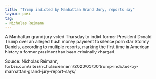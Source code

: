 ```yaml
---
title: "Trump indicted by Manhattan Grand Jury, reports say"
layout: post
tag:
- Nicholas Reimann
---
```


A Manhattan grand jury voted Thursday to indict former President Donald Trump over an alleged hush money payment to silence porn star Stormy Daniels, according to multiple reports, marking the first time in American history a former president has been criminally charged.

Source: Nicholas Reimann, forbes.com/sites/nicholasreimann/2023/03/30/trump-indicted-by-manhattan-grand-jury-report-says/
